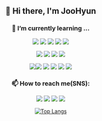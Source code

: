 <div align="center">
  
## 👋 Hi there, I'm JooHyun


### 🌱 I’m currently learning ... <br>
<img src="https://img.shields.io/badge/Java-007396?style=plastic-square&logo=Java&logoColor=white"/> <img src="https://img.shields.io/badge/JavaScript-F7DF1E?style=plastic-square&logo=Javascript&logoColor=white"/> <img src="https://img.shields.io/badge/C-A8B9CC?style=plastic-square&logo=C&logoColor=white"/> <img src="https://img.shields.io/badge/HTML5-E34F26?style=plastic-square&logo=HTML5&logoColor=white"/> <img src="https://img.shields.io/badge/CSS3-1572B6?style=plastic-square&logo=CSS3&logoColor=white"/> 

<img src="https://img.shields.io/badge/Eclipse IDE-2C2255?style=plastic-square&logo=Eclipse IDE&logoColor=white"/> <img src="https://img.shields.io/badge/Visual Studio Code-007ACC?style=plastic-square&logo=Visual Studio Code&logoColor=white"/> <img src="https://img.shields.io/badge/Git-F05032?style=plastic-square&logo=Git&logoColor=white"/> <img src="https://img.shields.io/badge/Jupyter-F37626?style=plastic-square&logo=Jupyter&logoColor=white"/>

<img src="https://img.shields.io/badge/MySQL-4479A1?style=plastic-square&logo=MySQL&logoColor=white"/><img src="https://img.shields.io/badge/SQLite-003B57?style=plastic-square&logo=SQLite&logoColor=white"/> <img src="https://img.shields.io/badge/Linux-FCC624?style=plastic-square&logo=Linux&logoColor=black"/>
<img src="https://img.shields.io/badge/Ubuntu-E95420?style=plastic-square&logo=Ubuntu&logoColor=black"/> <img src="https://img.shields.io/badge/Apache-D22128?style=plastic-square&logo=Apache&logoColor=white"/> <img src="https://img.shields.io/badge/Apache Tomcat-F8DC75?style=plastic-square&logo=Apache Tomcat&logoColor=black"/> 
</div>




 
<div align="center">
  
### 📫 How to reach me(SNS): <br>
  
<!-- 링크드인 -->
<img src="https://img.shields.io/badge/Naver-03C75A?style=plastic-square&logo=Naver&logoColor=white"/> <!-- 깃허브 --> <img src="https://img.shields.io/badge/Github-181717?style=plastic-square&logo=Github&logoColor=white"/> <img src="https://img.shields.io/badge/LinkedIn-0A66C2?style=plastic-square&logo=LinkedIn&logoColor=white"/> 
<img src="https://img.shields.io/badge/Notion-000000?style=plastic-square&logo=Notion&logoColor=white"/>
</div>

<div align="center">
  
[![Top Langs](https://github-readme-stats.vercel.app/api/top-langs/?username=jooooooing&layout=compact)](https://github.com/jooooooing/github-readme-stats)
</div>

<!--
**jooooooing/jooooooing** is a ✨ _special_ ✨ repository because its `README.md` (this file) appears on your GitHub profile.

Here are some ideas to get you started:

- 🔭 I’m currently working on ...
- 🌱 I’m currently learning ...
- 👯 I’m looking to collaborate on ...
- 🤔 I’m looking for help with ...
- 💬 Ask me about ...
- 📫 How to reach me: ...
- 😄 Pronouns: ...
- ⚡ Fun fact: ...
-->

</div>
